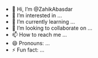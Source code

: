 - 👋 Hi, I’m @ZahikAbasdar
- 👀 I’m interested in ...
- 🌱 I’m currently learning ...
- 💞️ I’m looking to collaborate on ...
- 📫 How to reach me ...
- 😄 Pronouns: ...
- ⚡ Fun fact: ...

<!---
ZahikAbasdar/ZahikAbasdar is a ✨ special ✨ repository because its `README.md` (this file) appears on your GitHub profile.
You can click the Preview link to take a look at your changes.
--->
